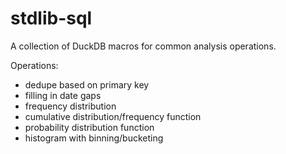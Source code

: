 # stdlib-sql

A collection of DuckDB macros for common analysis operations.

Operations:
- dedupe based on primary key
- filling in date gaps
- frequency distribution
- cumulative distribution/frequency function
- probability distribution function
- histogram with binning/bucketing
